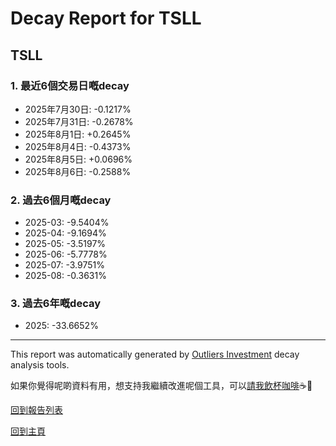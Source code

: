 # Decay Report for TSLL

## TSLL

### 1. 最近6個交易日嘅decay

- 2025年7月30日: -0.1217%
- 2025年7月31日: -0.2678%
- 2025年8月1日: +0.2645%
- 2025年8月4日: -0.4373%
- 2025年8月5日: +0.0696%
- 2025年8月6日: -0.2588%

### 2. 過去6個月嘅decay

- 2025-03: -9.5404%
- 2025-04: -9.1694%
- 2025-05: -3.5197%
- 2025-06: -5.7778%
- 2025-07: -3.9751%
- 2025-08: -0.3631%

### 3. 過去6年嘅decay

- 2025: -33.6652%

------------------------------
This report was automatically generated by [Outliers Investment](https://outliersecon.github.io/Outliers-Investment/) decay analysis tools.

如果你覺得呢啲資料有用，想支持我繼續改進呢個工具，可以[請我飲杯咖啡](https://buymeacoffee.com/outliersecon)☕🙏

[回到報告列表](https://outliersecon.github.io/Outliers-Investment/reports/reports_public)

[回到主頁](https://outliersecon.github.io/Outliers-Investment/)
